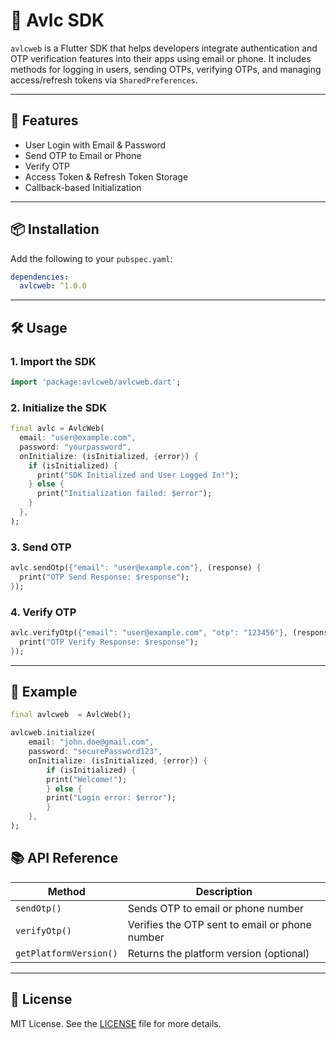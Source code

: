 # 🧩 Avlc SDK

`avlcweb` is a Flutter SDK that helps developers integrate authentication and OTP verification features into their apps using email or phone. It includes methods for logging in users, sending OTPs, verifying OTPs, and managing access/refresh tokens via `SharedPreferences`.

---

## 🚀 Features

- User Login with Email & Password
- Send OTP to Email or Phone
- Verify OTP
- Access Token & Refresh Token Storage
- Callback-based Initialization

---

## 📦 Installation

Add the following to your `pubspec.yaml`:

```yaml
dependencies:
  avlcweb: ^1.0.0
````

---

## 🛠️ Usage

### 1. Import the SDK

```dart
import 'package:avlcweb/avlcweb.dart';
```

### 2. Initialize the SDK

```dart
final avlc = AvlcWeb(
  email: "user@example.com",
  password: "yourpassword",
  onInitialize: (isInitialized, {error}) {
    if (isInitialized) {
      print("SDK Initialized and User Logged In!");
    } else {
      print("Initialization failed: $error");
    }
  },
);
```

### 3. Send OTP

```dart
avlc.sendOtp({"email": "user@example.com"}, (response) {
  print("OTP Send Response: $response");
});
```

### 4. Verify OTP

```dart
avlc.verifyOtp({"email": "user@example.com", "otp": "123456"}, (response) {
  print("OTP Verify Response: $response");
});
```

---

## 🧪 Example

```dart
final avlcweb  = AvlcWeb();

avlcweb.initialize(
    email: "john.doe@gmail.com",
    password: "securePassword123",
    onInitialize: (isInitialized, {error}) {
        if (isInitialized) {
        print("Welcome!");
        } else {
        print("Login error: $error");
        }
    },
);
```
## 📚 API Reference

| Method                 | Description                                    |
| ---------------------- | ---------------------------------------------- |
| `sendOtp()`            | Sends OTP to email or phone number             |
| `verifyOtp()`          | Verifies the OTP sent to email or phone number |
| `getPlatformVersion()` | Returns the platform version (optional)        |

---

## 📄 License

MIT License. See the [LICENSE](LICENSE) file for more details.

```
